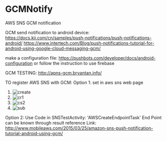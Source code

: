 # GCMNotify
AWS SNS GCM notification

GCM send notification to android device:
https://docs.kii.com/cn/samples/push-notifications/push-notifications-android/
https://www.intertech.com/Blog/push-notifications-tutorial-for-android-using-google-cloud-messaging-gcm/

make a configuration file:
https://pushbots.com/developer/docs/android-configuration
or follow the instruction to use firebase

GCM TESTING:
http://apns-gcm.bryantan.info/

TO register AWS SNS with GCM:
Option 1: set in aws sns web page

1. ![create](https://cloud.githubusercontent.com/assets/8034605/25904330/37275fac-359f-11e7-9612-ded028a8df06.PNG)
2. ![cr1](https://cloud.githubusercontent.com/assets/8034605/25904362/51a8b51a-359f-11e7-82de-5467cb163d5e.PNG)
3. ![cs2](https://cloud.githubusercontent.com/assets/8034605/25904366/56f428a6-359f-11e7-9bea-3237443cbbe6.PNG)
4. ![sub](https://cloud.githubusercontent.com/assets/8034605/25904376/5c3a52ae-359f-11e7-876d-19a1560e3887.PNG)


Option 2: Use Code in SNSTestActivity: 'AWSCreateEndpointTask' End Point can be known through result
reference Link: http://www.mobileaws.com/2015/03/25/amazon-sns-push-notification-tutorial-android-using-gcm/


